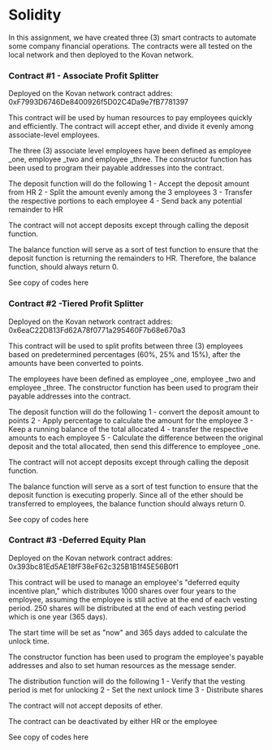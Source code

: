 # Solidity

In this assignment, we have created three (3) smart contracts to automate some company financial operations. The contracts were all tested on the local network and then deployed to the Kovan network.

### Contract #1 - Associate Profit Splitter
Deployed on the Kovan network
contract addres: 0xF7993D6746De8400926f5D02C4Da9e7fB7781397

This contract will be used by human resources to pay employees quickly and efficiently. The contract  will accept ether, and divide it evenly among associate-level employees.

The three (3) associate level employees have been defined as
employee _one, employee _two and employee _three. The constructor function has been used to program their payable addresses into the contract.

The deposit function will do the following
1 - Accept the deposit amount from HR
2 - Split the amount evenly among the 3 employees
3 - Transfer the respective portions to each employee
4 - Send back any potential remainder to HR

The contract will not accept deposits except through calling the deposit function.

The balance function will serve as a sort of test function to ensure that the deposit function is returning the remainders to HR.  Therefore, the balance function, should always return 0.

See copy of codes here


### Contract #2 -Tiered Profit Splitter
Deployed on the Kovan network
contract addres: 0x6eaC22D813Fd62A78f0771a295460F7b68e670a3

This contract will be used to split profits between three (3) employees based on predetermined percentages (60%, 25% and 15%), after the amounts have been converted to points.

The employees have been defined as
employee _one, employee _two and employee _three. The constructor function has been used to program their payable addresses into the contract.

The deposit function will do the following
1 - convert the deposit amount to points
2 - Apply percentage to calculate the amount for the employee
3 - Keep a running balance of the total allocated 
4 - transfer the respective amounts to each employee
5 - Calculate the difference between the original deposit and the total allocated, then  send this difference to employee _one.  

The contract will not accept deposits except through calling the deposit function.

The balance function will serve as a sort of test function to ensure that the deposit function is executing properly. Since all of the ether should be transferred to employees, the balance function should always return 0.


See copy of codes here

### Contract #3 -Deferred Equity Plan
Deployed on the Kovan network
contract addres: 0x393bc81Ed5AE18fF38eF62c325B1B1f45E56B0f1

This contract will be used to manage an employee's "deferred equity incentive plan," which distributes 1000 shares over four years to the employee, assuming the employee is still active at the end of each vesting period. 250 shares will be distributed at the end of each vesting period which is one year (365 days).

The start time will be set as "now" and 365 days added to calculate the unlock time. 

The constructor function has been used to program the employee's payable addresses and also to set human resources as the message sender.

The distribution function will do the following
1 - Verify that the vesting period is met for unlocking
2 - Set the next unlock time
3 - Distribute shares 

The contract will not accept deposits of ether.

The contract can be deactivated by either HR or the employee

See copy of codes here
